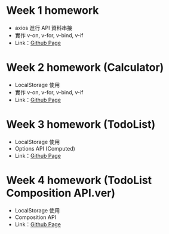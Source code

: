 # Week 1 homework 
 - axios 進行 API 資料串接
 - 實作 v-on, v-for, v-bind, v-if
 - Link：[Github Page](https://changgengwu.github.io/vue-hexshool-summercamp/homework/week1/)  
 
 
 # Week 2 homework (Calculator)
 - LocalStorage 使用
 - 實作 v-on, v-for, v-bind, v-if
 - Link：[Github Page](https://changgengwu.github.io/vue-hexshool-summercamp/homework/week2/)  

 # Week 3 homework (TodoList)
 - LocalStorage 使用
 - Options API (Computed)
 - Link：[Github Page](https://changgengwu.github.io/vue-hexshool-summercamp/homework/week3/)  
 
  # Week 4 homework (TodoList Composition API.ver)
 - LocalStorage 使用
 - Composition API
 - Link：[Github Page](https://changgengwu.github.io/vue-hexshool-summercamp/homework/week4/)  

